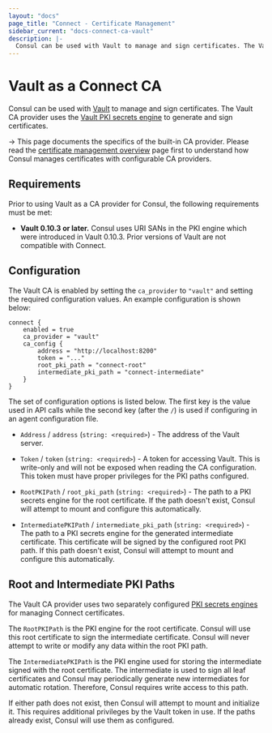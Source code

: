 ```yaml
---
layout: "docs"
page_title: "Connect - Certificate Management"
sidebar_current: "docs-connect-ca-vault"
description: |-
  Consul can be used with Vault to manage and sign certificates. The Vault CA provider uses the Vault PKI secrets engine to generate and sign certificates.
---
```


# Vault as a Connect CA

Consul can be used with [Vault](https://www.vaultproject.io) to
manage and sign certificates.
The Vault CA provider uses the
[Vault PKI secrets engine](https://www.vaultproject.io/docs/secrets/pki/index.html)
to generate and sign certificates.

-> This page documents the specifics of the built-in CA provider.
Please read the [certificate management overview](/docs/connect/ca.html)
page first to understand how Consul manages certificates with configurable
CA providers.

## Requirements

Prior to using Vault as a CA provider for Consul, the following requirements
must be met:

  * **Vault 0.10.3 or later.** Consul uses URI SANs in the PKI engine which
    were introduced in Vault 0.10.3. Prior versions of Vault are not
    compatible with Connect.

## Configuration

The Vault CA is enabled by setting the `ca_provider` to `"vault"` and
setting the required configuration values. An example configuration
is shown below:

```hcl
connect {
    enabled = true
    ca_provider = "vault"
    ca_config {
        address = "http://localhost:8200"
        token = "..."
        root_pki_path = "connect-root"
        intermediate_pki_path = "connect-intermediate"
    }
}
```

The set of configuration options is listed below. The
first key is the value used in API calls while the second key (after the `/`)
is used if configuring in an agent configuration file.

  * `Address` / `address` (`string: <required>`) - The address of the Vault
    server.

  * `Token` / `token` (`string: <required>`) - A token for accessing Vault.
    This is write-only and will not be exposed when reading the CA configuration.
    This token must have proper privileges for the PKI paths configured.

  * `RootPKIPath` / `root_pki_path` (`string: <required>`) - The path to
    a PKI secrets engine for the root certificate. If the path doesn't
    exist, Consul will attempt to mount and configure this automatically.

  * `IntermediatePKIPath` / `intermediate_pki_path` (`string: <required>`) -
    The path to a PKI secrets engine for the generated intermediate certificate.
    This certificate will be signed by the configured root PKI path. If this
    path doesn't exist, Consul will attempt to mount and configure this
    automatically.

## Root and Intermediate PKI Paths

The Vault CA provider uses two separately configured
[PKI secrets engines](https://www.vaultproject.io/docs/secrets/pki/index.html)
for managing Connect certificates.

The `RootPKIPath` is the PKI engine for the root certificate. Consul will
use this root certificate to sign the intermediate certificate. Consul will
never attempt to write or modify any data within the root PKI path.

The `IntermediatePKIPath` is the PKI engine used for storing the intermediate
signed with the root certificate. The intermediate is used to sign all leaf
certificates and Consul may periodically generate new intermediates for
automatic rotation. Therefore, Consul requires write access to this path.

If either path does not exist, then Consul will attempt to mount and
initialize it. This requires additional privileges by the Vault token in use.
If the paths already exist, Consul will use them as configured.
